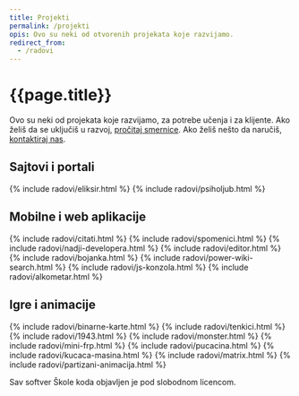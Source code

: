 ```yaml
---
title: Projekti
permalink: /projekti
opis: Ovo su neki od otvorenih projekata koje razvijamo.
redirect_from:
  - /radovi
---
```


# {{page.title}}

Ovo su neki od projekata koje razvijamo, za potrebe učenja i za klijente. Ako želiš da se uključiš u razvoj, [pročitaj smernice](https://skolakoda.org/kako-doprinositi/). Ako želiš nešto da naručiš, [kontaktiraj nas](/kontakt).

## Sajtovi i portali

<div class="radovi">
{% include radovi/eliksir.html %}
{% include radovi/psiholjub.html %}
</div>

## Mobilne i web aplikacije

<div class="radovi">
{% include radovi/citati.html %}
{% include radovi/spomenici.html %}
{% include radovi/nadji-developera.html %}
{% include radovi/editor.html %}
{% include radovi/bojanka.html %}
{% include radovi/power-wiki-search.html %}
{% include radovi/js-konzola.html %}
{% include radovi/alkometar.html %}
</div>

## Igre i animacije

<div class="radovi">
{% include radovi/binarne-karte.html %}
{% include radovi/tenkici.html %}
{% include radovi/1943.html %}
{% include radovi/monster.html %}
{% include radovi/mini-frp.html %}
{% include radovi/pucacina.html %}
{% include radovi/kucaca-masina.html %}
{% include radovi/matrix.html %}
{% include radovi/partizani-animacija.html %}
</div>

Sav softver Škole koda objavljen je pod slobodnom licencom.
